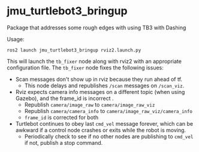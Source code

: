 # jmu_turtlebot3_bringup
Package that addresses some rough edges with using TB3 with Dashing

Usage:

```
ros2 launch jmu_turtlebot3_bringup rviz2.launch.py
```


This will launch the `tb_fixer` node along with rviz2 with an
appropriate configuration file. The `tb_fixer` node fixes the
following issues:

- Scan messages don't show up in rviz because they run ahead of tf.
    - This node delays and republishes `/scan` messages on `/scan_viz`.
- Rviz expects camera info messages on a different topic (when using Gazebo), and the frame_id is incorrect .
    - Republish `camera/image_raw` to `camera/image_raw_viz`
    - Republish `camera/camera_info` to `camera/image_raw_viz/camera_info`
    - `frame_id` is corrected for both
- Turtlebot continues to obey last `cmd_vel` message forever, which can
   be awkward if a control node crashes or exits while the robot is moving.
     - Periodically check to see if no other nodes are publishing to `cmd_vel`
       if not, publish a stop command.

